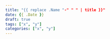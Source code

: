 ```yaml
---
title: "{{ replace .Name "-" " " | title }}"
date: {{ .Date }}
draft: true
tags: ["x", "y"]
categories: ["x", "y"]
---
```


